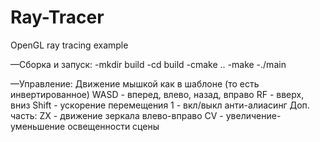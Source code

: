 # Ray-Tracer
OpenGL ray tracing example

—Сборка и запуск:
-mkdir build
-cd build
-cmake ..
-make
-./main

—Управление:
Движение мышкой как в шаблоне (то есть инвертированное)
WASD - вперед, влево, назад, вправо
RF - вверх, вниз
Shift - ускорение перемещения
1 - вкл/выкл анти-алиасинг
Доп. часть:
ZX - движение зеркала влево-вправо
CV - увеличение-уменьшение освещенности сцены
